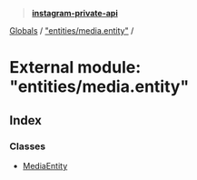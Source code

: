 > **[instagram-private-api](../README.md)**

[Globals](../README.md) / ["entities/media.entity"](_entities_media_entity_.md) /

# External module: "entities/media.entity"

## Index

### Classes

* [MediaEntity](../classes/_entities_media_entity_.mediaentity.md)